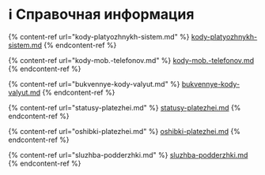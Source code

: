 # ℹ Справочная информация

{% content-ref url="kody-platyozhnykh-sistem.md" %}
[kody-platyozhnykh-sistem.md](kody-platyozhnykh-sistem.md)
{% endcontent-ref %}

{% content-ref url="kody-mob.-telefonov.md" %}
[kody-mob.-telefonov.md](kody-mob.-telefonov.md)
{% endcontent-ref %}

{% content-ref url="bukvennye-kody-valyut.md" %}
[bukvennye-kody-valyut.md](bukvennye-kody-valyut.md)
{% endcontent-ref %}

{% content-ref url="statusy-platezhei.md" %}
[statusy-platezhei.md](statusy-platezhei.md)
{% endcontent-ref %}

{% content-ref url="oshibki-platezhei.md" %}
[oshibki-platezhei.md](oshibki-platezhei.md)
{% endcontent-ref %}

{% content-ref url="sluzhba-podderzhki.md" %}
[sluzhba-podderzhki.md](sluzhba-podderzhki.md)
{% endcontent-ref %}
